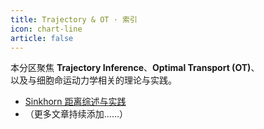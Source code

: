 ```yaml
---
title: Trajectory & OT · 索引
icon: chart-line
article: false
---
```


本分区聚焦 **Trajectory Inference**、**Optimal Transport (OT)**、  
以及与细胞命运动力学相关的理论与实践。

- [Sinkhorn 距离综述与实践](./demo-note.md)
- （更多文章持续添加……）
